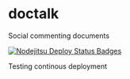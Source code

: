 doctalk
=======

Social commenting documents


[![Nodejitsu Deploy Status Badges](https://webhooks.nodejitsu.com/josketres/doctalks.png)](https://webops.nodejitsu.com#josketres/webhooks)

Testing continous deployment
